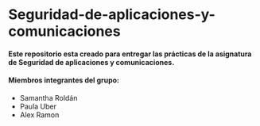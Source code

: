 # Seguridad-de-aplicaciones-y-comunicaciones
#### Este repositorio esta creado para entregar las prácticas de la asignatura de Seguridad de aplicaciones y comunicaciones.
#### Miembros integrantes del grupo: 
- Samantha Roldán
- Paula Uber
- Alex Ramon
